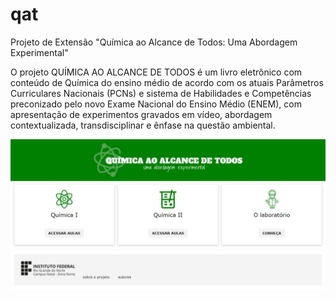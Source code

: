 ﻿qat
===

Projeto de Extensão "Química ao Alcance de Todos: Uma Abordagem Experimental"

O projeto QUÍMICA AO ALCANCE DE TODOS é um livro eletrônico com conteúdo de Química do 
ensino médio de acordo com os atuais Parâmetros Curriculares Nacionais (PCNs) e sistema 
de Habilidades e Competências preconizado pelo novo Exame Nacional do Ensino Médio (ENEM), 
com apresentação de experimentos gravados em vídeo, abordagem contextualizada, transdisciplinar 
e ênfase na questão ambiental.

<img src="/assets/images/qat.jpeg">
